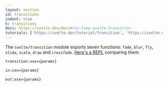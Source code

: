 ```yaml
---
layout: section
id: transitions
indent: true
h: transitions
docs: https://svelte.dev/docs#run-time-svelte-transition
tutorials: ['https://svelte.dev/tutorial/transition', 'https://svelte.dev/tutorial/adding-parameters-to-transitions', 'https://svelte.dev/tutorial/custom-css-transitions', 'https://svelte.dev/tutorial/custom-js-transitions', 'https://svelte.dev/tutorial/transition-events', 'https://svelte.dev/tutorial/local-transitions']
---
```

The `svelte/transition` module exports seven functions: `fade`, `blur`, `fly`, `slide`, `scale`, `draw` and `crossfade`.
[Here's a REPL](https://svelte.dev/repl/e5d82142b94548f3b1da0bdc00eeb252?version=3.49.0) comparing them.
```html
transition:xxx={params}

in:xxx={params}

out:xxx={params}
```